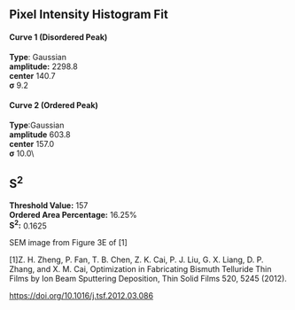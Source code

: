 ## Pixel Intensity Histogram Fit

#### Curve 1 (Disordered Peak)
**Type**: Gaussian\
**amplitude:** 2298.8\
**center** 140.7\
**σ** 9.2


#### Curve 2 (Ordered Peak)
**Type**:Gaussian\
**amplitude** 603.8\
**center** 157.0\
**σ** 10.0\


## S<sup>2</sup>
**Threshold Value:** 157\
**Ordered Area Percentage:** 16.25%\
**S<sup>2</sup>:** 0.1625













SEM image from Figure 3E of [1]

[1]Z. H. Zheng, P. Fan, T. B. Chen, Z. K. Cai, P. J. Liu, G. X. Liang, D. P. Zhang, and X. M. Cai, Optimization in Fabricating Bismuth Telluride Thin Films by Ion Beam Sputtering Deposition, Thin Solid Films 520, 5245 (2012).

https://doi.org/10.1016/j.tsf.2012.03.086